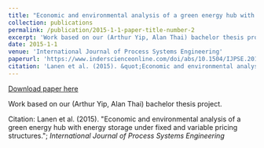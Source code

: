 ```yaml
---
title: "Economic and environmental analysis of a green energy hub with energy storage under fixed and variable pricing structures"
collection: publications
permalink: /publication/2015-1-1-paper-title-number-2
excerpt: 'Work based on our (Arthur Yip, Alan Thai) bachelor thesis project.'
date: 2015-1-1
venue: 'International Journal of Process Systems Engineering'
paperurl: 'https://www.inderscienceonline.com/doi/abs/10.1504/IJPSE.2015.071434'
citation: 'Lanen et al. (2015). &quot;Economic and environmental analysis of a green energy hub with energy storage under fixed and variable pricing structures.&quot;; <i>International Journal of Process Systems Engineering</i>'
---
```


<a href='https://www.inderscienceonline.com/doi/abs/10.1504/IJPSE.2015.071434'>Download paper here</a>

Work based on our (Arthur Yip, Alan Thai) bachelor thesis project.

Citation: Lanen et al. (2015). "Economic and environmental analysis of a green energy hub with energy storage under fixed and variable pricing structures."; <i>International Journal of Process Systems Engineering</i>